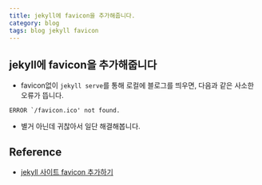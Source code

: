 ```yaml
---
title: jekyll에 favicon을 추가해줍니다.
category: blog
tags: blog jekyll favicon
---
```


## jekyll에 favicon을 추가해줍니다

- favicon없이 `jekyll serve`를 통해 로컬에 블로그를 띄우면, 다음과 같은 사소한 오류가 뜹니다.

```plaintext
ERROR `/favicon.ico' not found.
```

- 별거 아닌데 귀찮아서 일단 해결해봅니다.





## Reference

- [jekyll 사이트 favicon 추가하기](https://min9nim.github.io/2018/03/add-favicon/)
